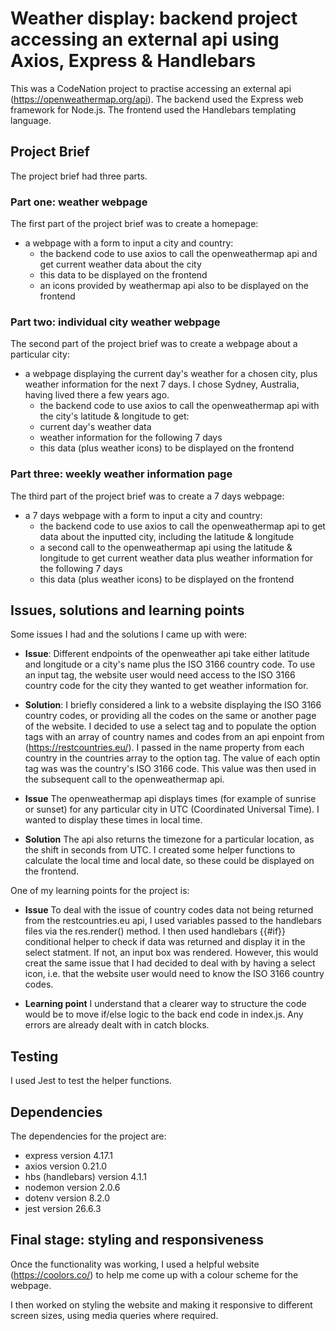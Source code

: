# Weather display: backend project accessing an external api using Axios, Express &  Handlebars

This was a CodeNation project to practise accessing an external api (https://openweathermap.org/api).  The backend used the Express web framework for Node.js.  The frontend used the Handlebars templating language.

## Project Brief

The project brief had three parts.

### Part one: weather webpage

The first part of the project brief was to create a homepage:

* a webpage with a form to input a city and country:
  - the backend code to use axios to call the openweathermap api and get current weather data about the city
  - this data to be displayed on the frontend
  - an icons provided by weathermap api also to be displayed on the frontend

### Part two: individual city weather webpage  

The second part of the project brief was to create a webpage about a particular city:

* a webpage displaying the current day's weather for a chosen city, plus weather information for the next 7 days.  I chose Sydney, Australia, having lived there a few years ago.  
    - the backend code to use axios to call the openweathermap api with the city's latitude & longitude to get:
     - current day's weather data 
     - weather information for the following 7 days 
    - this data (plus weather icons) to be displayed on the frontend

### Part three: weekly weather information page 

The third part of the project brief was to create a 7 days webpage:

* a 7 days webpage with a form to input a city and country:
    - the backend code to use axios to call the openweathermap api to get data about the inputted city, including the latitude & longitude
    - a second call to the openweathermap api using the latitude & longitude to get current weather data plus weather information for the following 7 days 
    - this data (plus weather icons) to be displayed on the frontend

## Issues, solutions and learning points

Some issues I had and the solutions I came up with were:

* **Issue**: Different endpoints of the openweather api take either latitude and longitude or a city's name plus the ISO 3166 country code.  To use an input tag, the website user would need access to the ISO 3166 country code for the city they wanted to get weather information for.  
* **Solution**: I briefly considered a link to a website displaying the ISO 3166 country codes, or providing all the codes on the same or another page of the website. I decided to use a select tag and to populate the option tags with an array of country names and codes from an api enpoint from (https://restcountries.eu/).  I passed in the name property from each country in the countries array to the option tag.  The value of each optin tag was was the country's ISO 3166 code.  This value was then used in the subsequent call to the openweathermap api.

* **Issue** The openweathermap api displays times (for example of sunrise or sunset) for any particular city in UTC (Coordinated Universal Time). I wanted to display these times in local time.   
* **Solution** The api also returns the timezone for a particular location, as the shift in seconds from UTC.  I created some helper functions to calculate the local time and local date, so these could be displayed on the frontend.

One of my learning points for the project is:

* **Issue** To deal with the issue of country codes data not being returned from the  restcountries.eu api, I used variables passed to the handlebars files via the res.render() method.  I then used handlebars {{#if}} conditional helper to check if data was returned and display it in the select statment.  If not, an input box was rendered.  However, this would creat the same issue that I had decided to deal with by having a select icon, i.e. that the website user would need to know the ISO 3166 country codes.

* **Learning point** I understand that a clearer way to structure the code would be to move if/else logic to the back end code in index.js.  Any errors are already dealt with in catch blocks.

## Testing

I used Jest to test the helper functions.

## Dependencies

The dependencies for the project are:
  * express version 4.17.1
  * axios version 0.21.0
  * hbs (handlebars) version 4.1.1
  * nodemon version 2.0.6
  * dotenv version 8.2.0
  * jest version 26.6.3

## Final stage: styling and responsiveness

Once the functionality was working, I used a helpful website (https://coolors.co/) to help me come up with a colour scheme for the webpage.  

I then worked on styling the website and making it responsive to different screen sizes, using media queries where required.